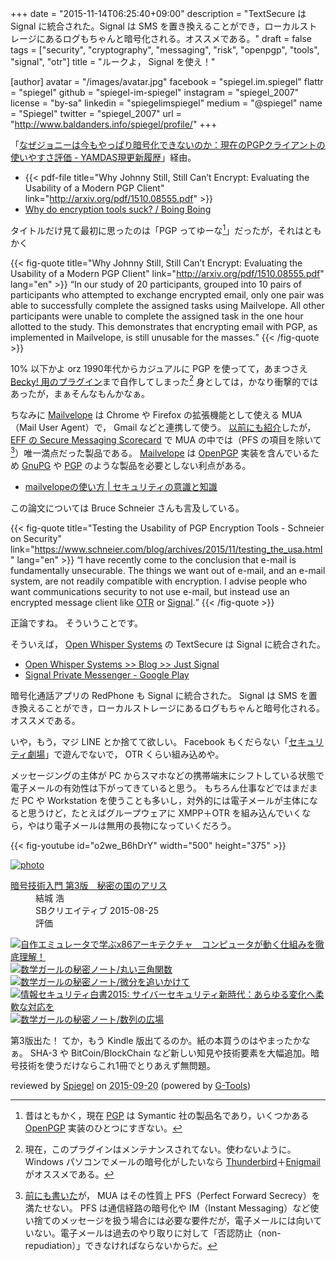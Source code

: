 +++
date = "2015-11-14T06:25:40+09:00"
description = "TextSecure は Signal に統合された。Signal は SMS を置き換えることができ，ローカルストレージにあるログもちゃんと暗号化される。オススメである。"
draft = false
tags = ["security", "cryptography", "messaging", "risk", "openpgp", "tools", "signal", "otr"]
title = "ルークよ， Signal を使え！"

[author]
  avatar = "/images/avatar.jpg"
  facebook = "spiegel.im.spiegel"
  flattr = "spiegel"
  github = "spiegel-im-spiegel"
  instagram = "spiegel_2007"
  license = "by-sa"
  linkedin = "spiegelimspiegel"
  medium = "@spiegel"
  name = "Spiegel"
  twitter = "spiegel_2007"
  url = "http://www.baldanders.info/spiegel/profile/"
+++

「[なぜジョニーは今もやっぱり暗号化できないのか：現在のPGPクライアントの使いやすさ評価 - YAMDAS現更新履歴](http://d.hatena.ne.jp/yomoyomo/20151112/jonnycantencrypt)」経由。

- {{< pdf-file title="Why Johnny Still, Still Can’t Encrypt: Evaluating the Usability of a Modern PGP Client" link="http://arxiv.org/pdf/1510.08555.pdf" >}}
- [Why do encryption tools suck? / Boing Boing](http://boingboing.net/2015/11/06/why-do-encryption-tools-suck.html)

タイトルだけ見て最初に思ったのは「PGP ってゆーな[^a]」だったが，それはともかく

[^a]: 昔はともかく，現在 [PGP] は Symantic 社の製品名であり，いくつかある [OpenPGP] 実装のひとつにすぎない。

{{< fig-quote title="Why Johnny Still, Still Can’t Encrypt: Evaluating the Usability of a Modern PGP Client" link="http://arxiv.org/pdf/1510.08555.pdf" lang="en" >}}
<q>In our study of 20 participants, grouped into 10 pairs of participants who attempted to exchange encrypted email, only one pair was able to successfully complete the assigned tasks using Mailvelope. All other participants were unable to complete the assigned task in the one hour allotted to the study.
This demonstrates that encrypting email with PGP, as implemented in Mailvelope, is still unusable for the masses.</q>
{{< /fig-quote >}}

10% 以下かよ orz 1990年代からカジュアルに PGP を使ってて，あまつさえ [Becky! 用のプラグイン](http://hp.vector.co.jp/authors/VA023900/gpg-pin/)まで自作してしまった[^a2] 身としては，かなり衝撃的ではあったが，まぁそんなもんかなぁ。

[^a2]: 現在，このプラグインはメンテナンスされてない。使わないように。 Windows パソコンでメールの暗号化がしたいなら [Thunderbird](https://www.mozilla.org/thunderbird/)＋[Enigmail](https://addons.mozilla.org/thunderbird/addon/enigmail/) がオススメである。

ちなみに [Mailvelope] は Chrome や Firefox の拡張機能として使える MUA（Mail User Agent）で， Gmail などと連携して使う。
[以前にも紹介](http://www.baldanders.info/spiegel/log2/000782.shtml "安全なメッセージング・アプリとは（追記あり） — Baldanders.info")したが， [EFF の Secure Messaging Scorecard](https://www.eff.org/secure-messaging-scorecard) で MUA の中では（PFS の項目を除いて[^b]）唯一満点だった製品である。
[Mailvelope] は [OpenPGP] 実装を含んでいるため [GnuPG] や [PGP] のような製品を必要としない利点がある。

[^b]: [前にも書いた](http://www.baldanders.info/spiegel/log2/000782.shtml "安全なメッセージング・アプリとは（追記あり） — Baldanders.info")が， MUA はその性質上 PFS（Perfect Forward Secrecy）を満たせない。 PFS は通信経路の暗号化や IM（Instant Messaging）など使い捨てのメッセージを扱う場合には必要な要件だが，電子メールには向いていない。電子メールは過去のやり取りに対して「否認防止（non-repudiation）」できなければならないからだ。

- [mailvelopeの使い方 | セキュリティの意識と知識](http://security.hondaclinic.jp/%E6%9A%97%E5%8F%B7%E3%81%AE%E3%81%99%E3%81%99%E3%82%81/mailvelope%E3%81%AE%E4%BD%BF%E3%81%84%E6%96%B9/)

この論文については Bruce Schneier さんも言及している。

{{< fig-quote title="Testing the Usability of PGP Encryption Tools - Schneier on Security" link="https://www.schneier.com/blog/archives/2015/11/testing_the_usa.html" lang="en" >}}
<q>I have recently come to the conclusion that e-mail is fundamentally unsecurable. The things we want out of e-mail, and an e-mail system, are not readily compatible with encryption. I advise people who want communications security to not use e-mail, but instead use an encrypted message client like <a href="https://otr.cypherpunks.ca/">OTR</a> or <a href="https://whispersystems.org/">Signal</a>.</q>
{{< /fig-quote >}}

正論ですね。
そういうことです。

そういえば， [Open Whisper Systems](https://whispersystems.org/) の TextSecure は Signal に統合された。

- [Open Whisper Systems >> Blog >> Just Signal](https://whispersystems.org/blog/just-signal/)
- [Signal Private Messenger - Google Play](https://play.google.com/store/apps/details?id=org.thoughtcrime.securesms)

暗号化通話アプリの RedPhone も Signal に統合された。
Signal は SMS を置き換えることができ，ローカルストレージにあるログもちゃんと暗号化される。
オススメである。

いや，もう，マジ LINE とか捨てて欲しい。
Facebook もくだらない「[セキュリティ劇場](http://www.itmedia.co.jp/news/articles/1511/13/news077.html)」で遊んでないで， OTR くらい組み込めや。

メッセージングの主体が PC からスマホなどの携帯端末にシフトしている状態で電子メールの有効性は下がってきていると思う。
もちろん仕事などではまだまだ PC や Workstation を使うことも多いし，対外的には電子メールが主体になると思うけど，たとえばグループウェアに XMPP＋OTR を組み込んでいくなら，やはり電子メールは無用の長物になっていくだろう。

{{< fig-youtube id="o2we_B6hDrY" width="500" height="375" >}}

[OpenPGP]: https://tools.ietf.org/html/rfc4880 "RFC 4880 - OpenPGP Message Format"
[PGP]: https://www.symantec.com/encryption/ "PGP Encryption Software | Symantec"
[GnuPG]: https://www.gnupg.org/ "The GNU Privacy Guard"
[Mailvelope]: https://www.mailvelope.com/ "Mailvelope"

<div class="hreview" ><a class="item url" href="http://www.amazon.co.jp/exec/obidos/ASIN/B015643CPE/baldandersinf-22/"><img src="http://ecx.images-amazon.com/images/I/51t6yHHVwEL._SL160_.jpg" alt="photo" class="photo"  /></a><dl ><dt class="fn"><a class="item url" href="http://www.amazon.co.jp/exec/obidos/ASIN/B015643CPE/baldandersinf-22/">暗号技術入門 第3版　秘密の国のアリス</a></dt><dd>結城 浩 </dd><dd>SBクリエイティブ 2015-08-25</dd><dd>評価<abbr class="rating" title="5"><img src="http://g-images.amazon.com/images/G/01/detail/stars-5-0.gif" alt="" /></abbr> </dd></dl><p class="similar"><a href="http://www.amazon.co.jp/exec/obidos/ASIN/B0148FQNVC/baldandersinf-22/" target="_top"><img src="http://images.amazon.com/images/P/B0148FQNVC.09._SCTHUMBZZZ_.jpg"  alt="自作エミュレータで学ぶx86アーキテクチャ　コンピュータが動く仕組みを徹底理解！"  /></a> <a href="http://www.amazon.co.jp/exec/obidos/ASIN/B00W6NCLJM/baldandersinf-22/" target="_top"><img src="http://images.amazon.com/images/P/B00W6NCLJM.09._SCTHUMBZZZ_.jpg"  alt="数学ガールの秘密ノート/丸い三角関数"  /></a> <a href="http://www.amazon.co.jp/exec/obidos/ASIN/B00Y9EYOIW/baldandersinf-22/" target="_top"><img src="http://images.amazon.com/images/P/B00Y9EYOIW.09._SCTHUMBZZZ_.jpg"  alt="数学ガールの秘密ノート/微分を追いかけて"  /></a> <a href="http://www.amazon.co.jp/exec/obidos/ASIN/B012BYBTZC/baldandersinf-22/" target="_top"><img src="http://images.amazon.com/images/P/B012BYBTZC.09._SCTHUMBZZZ_.jpg"  alt="情報セキュリティ白書2015: サイバーセキュリティ新時代：あらゆる変化へ柔軟な対応を"  /></a> <a href="http://www.amazon.co.jp/exec/obidos/ASIN/B00W6NCLL0/baldandersinf-22/" target="_top"><img src="http://images.amazon.com/images/P/B00W6NCLL0.09._SCTHUMBZZZ_.jpg"  alt="数学ガールの秘密ノート/数列の広場"  /></a> </p>
<p class="description">第3版出た！ てか，もう Kindle 版出てるのか。紙の本買うのはやまったかなぁ。 SHA-3 や BitCoin/BlockChain など新しい知見や技術要素を大幅追加。暗号技術を使うだけならこれ1冊でとりあえず無問題。</p>
<p class="gtools" >reviewed by <a href='#maker' class='reviewer'>Spiegel</a> on <abbr class="dtreviewed" title="2015-09-20">2015-09-20</abbr> (powered by <a href="http://www.goodpic.com/mt/aws/index.html" >G-Tools</a>)</p>
</div>
